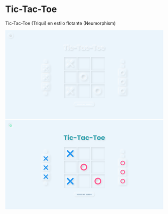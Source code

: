 # Tic-Tac-Toe
Tic-Tac-Toe (Triqui) en estilo flotante (Neumorphism)

![](https://github.com/JDavidex/Tic-Tac-Toe/blob/main/1.png)
![](https://github.com/JDavidex/Tic-Tac-Toe/blob/main/2.png)
